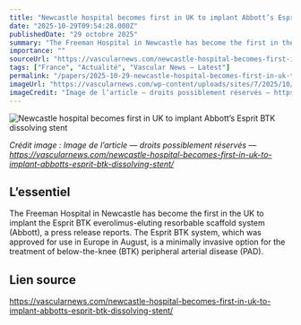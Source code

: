 ```yaml
---
title: "Newcastle hospital becomes first in UK to implant Abbott’s Esprit BTK dissolving stent"
date: "2025-10-29T09:54:28.000Z"
publishedDate: "29 octobre 2025"
summary: "The Freeman Hospital in Newcastle has become the first in the UK to implant the Esprit BTK everolimus-eluting resorbable scaffold system (Abbott), a press release reports. The Esprit BTK system, which was approved for use in Europe in August, is a minimally invasive option for the treatment of below-the-knee (BTK) peripheral arterial disease (PAD)."
importance: ""
sourceUrl: "https://vascularnews.com/newcastle-hospital-becomes-first-in-uk-to-implant-abbotts-esprit-btk-dissolving-stent/"
tags: ["France", "Actualité", "Vascular News — Latest"]
permalink: "/papers/2025-10-29-newcastle-hospital-becomes-first-in-uk-to-implant-abbotts-esprit-btk-dissolving-stent"
imageUrl: "https://vascularnews.com/wp-content/uploads/sites/7/2025/10/James-McCaslin-in-lab.jpg"
imageCredit: "Image de l’article — droits possiblement réservés — https://vascularnews.com/newcastle-hospital-becomes-first-in-uk-to-implant-abbotts-esprit-btk-dissolving-stent/"
---
```


![Newcastle hospital becomes first in UK to implant Abbott’s Esprit BTK dissolving stent](https://vascularnews.com/wp-content/uploads/sites/7/2025/10/James-McCaslin-in-lab.jpg)

*Crédit image : Image de l’article — droits possiblement réservés — https://vascularnews.com/newcastle-hospital-becomes-first-in-uk-to-implant-abbotts-esprit-btk-dissolving-stent/*

## L’essentiel

The Freeman Hospital in Newcastle has become the first in the UK to implant the Esprit BTK everolimus-eluting resorbable scaffold system (Abbott), a press release reports. The Esprit BTK system, which was approved for use in Europe in August, is a minimally invasive option for the treatment of below-the-knee (BTK) peripheral arterial disease (PAD).

## Lien source

https://vascularnews.com/newcastle-hospital-becomes-first-in-uk-to-implant-abbotts-esprit-btk-dissolving-stent/
